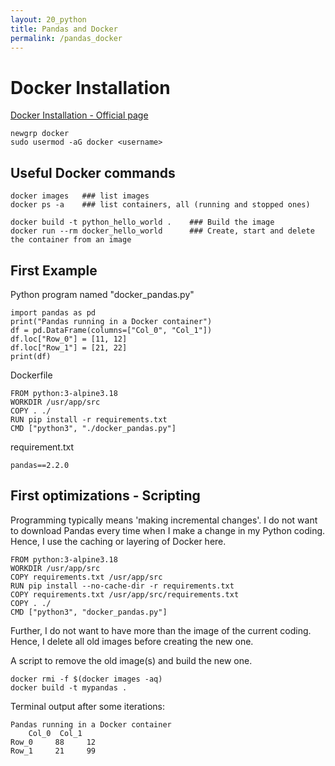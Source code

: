 ```yaml
---
layout: 20_python
title: Pandas and Docker
permalink: /pandas_docker
---
```


# Docker Installation

[Docker Installation - Official page](https://docs.docker.com/engine/install/ubuntu/#install-using-the-repository)

>
    newgrp docker
    sudo usermod -aG docker <username>


## Useful Docker commands

>
    docker images   ### list images
    docker ps -a    ### list containers, all (running and stopped ones)

>
    docker build -t python_hello_world .    ### Build the image
    docker run --rm docker_hello_world      ### Create, start and delete the container from an image

## First Example

Python program named "docker_pandas.py"
>
    import pandas as pd
    print("Pandas running in a Docker container")
    df = pd.DataFrame(columns=["Col_0", "Col_1"])
    df.loc["Row_0"] = [11, 12]
    df.loc["Row_1"] = [21, 22]
    print(df)


Dockerfile
>
    FROM python:3-alpine3.18
    WORKDIR /usr/app/src
    COPY . ./
    RUN pip install -r requirements.txt
    CMD ["python3", "./docker_pandas.py"]

requirement.txt
>
    pandas==2.2.0


## First optimizations - Scripting

Programming typically means 'making incremental changes'. I do not want to download Pandas every time when I make a change in my Python coding. Hence, I use the caching or layering of Docker here.

> 
    FROM python:3-alpine3.18
    WORKDIR /usr/app/src
    COPY requirements.txt /usr/app/src
    RUN pip install --no-cache-dir -r requirements.txt
    COPY requirements.txt /usr/app/src/requirements.txt
    COPY . ./
    CMD ["python3", "docker_pandas.py"]


Further, I do not want to have more than the image of the current coding. Hence, I delete all old images before creating the new one.

A script to remove the old image(s) and build the new one.

>
    docker rmi -f $(docker images -aq)
    docker build -t mypandas .

Terminal output after some iterations:
>
    Pandas running in a Docker container
        Col_0  Col_1
    Row_0     88     12
    Row_1     21     99



